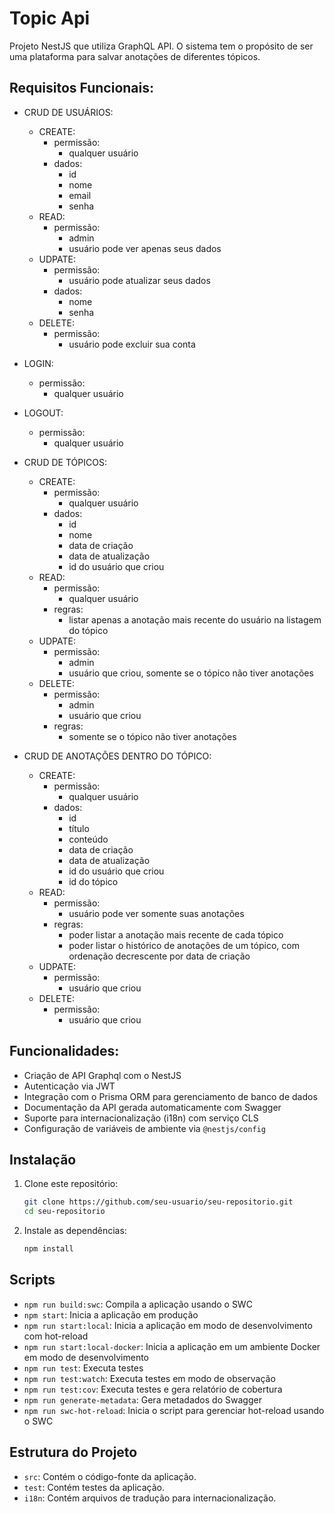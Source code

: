 # Topic Api

Projeto NestJS que utiliza GraphQL API.
O sistema tem o propósito de ser uma plataforma para salvar anotações de diferentes tópicos.

## Requisitos Funcionais:

- CRUD DE USUÁRIOS:
  - CREATE:
    - permissão:
      - qualquer usuário
    - dados:
      - id
      - nome
      - email
      - senha
  - READ:
    - permissão:
      - admin
      - usuário pode ver apenas seus dados
  - UDPATE:
    - permissão:
      - usuário pode atualizar seus dados
    - dados:
      - nome
      - senha
  - DELETE:
    - permissão:
      - usuário pode excluir sua conta

- LOGIN:
  - permissão:
    - qualquer usuário
  
- LOGOUT:
  - permissão:
    - qualquer usuário

- CRUD DE TÓPICOS:
  - CREATE:
    - permissão:
      - qualquer usuário
    - dados:
      - id
      - nome
      - data de criação
      - data de atualização
      - id do usuário que criou
  - READ:
    - permissão:
      - qualquer usuário
    - regras:
      - listar apenas a anotação mais recente do usuário na listagem do tópico
  - UDPATE:
    - permissão:
      - admin
      - usuário que criou, somente se o tópico não tiver anotações
  - DELETE:
    - permissão:
      - admin
      - usuário que criou
    - regras:
      - somente se o tópico não tiver anotações

- CRUD DE ANOTAÇÕES DENTRO DO TÓPICO:
  - CREATE:
    - permissão:
      - qualquer usuário
    - dados:
      - id
      - título
      - conteúdo
      - data de criação
      - data de atualização
      - id do usuário que criou
      - id do tópico
  - READ:
    - permissão:
      - usuário pode ver somente suas anotações
    - regras:
      - poder listar a anotação mais recente de cada tópico
      - poder listar o histórico de anotações de um tópico, com ordenação decrescente por data de criação
  - UDPATE:
    - permissão:
      - usuário que criou
  - DELETE:
    - permissão:
      - usuário que criou

## Funcionalidades:

- Criação de API Graphql com o NestJS
- Autenticação via JWT
- Integração com o Prisma ORM para gerenciamento de banco de dados
- Documentação da API gerada automaticamente com Swagger
- Suporte para internacionalização (i18n) com serviço CLS
- Configuração de variáveis de ambiente via `@nestjs/config`

## Instalação

1. Clone este repositório:

   ```bash
   git clone https://github.com/seu-usuario/seu-repositorio.git
   cd seu-repositorio
   ```

2. Instale as dependências:

   ```bash
   npm install
   ```

## Scripts

- `npm run build:swc`: Compila a aplicação usando o SWC
- `npm start`: Inicia a aplicação em produção
- `npm run start:local`: Inicia a aplicação em modo de desenvolvimento com hot-reload
- `npm run start:local-docker`: Inicia a aplicação em um ambiente Docker em modo de desenvolvimento
- `npm run test`: Executa testes
- `npm run test:watch`: Executa testes em modo de observação
- `npm run test:cov`: Executa testes e gera relatório de cobertura
- `npm run generate-metadata`: Gera metadados do Swagger
- `npm run swc-hot-reload`: Inicia o script para gerenciar hot-reload usando o SWC

## Estrutura do Projeto

- `src`: Contém o código-fonte da aplicação.
- `test`: Contém testes da aplicação.
- `i18n`: Contém arquivos de tradução para internacionalização.
